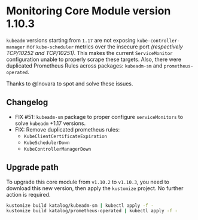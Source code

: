 # Monitoring Core Module version 1.10.3

`kubeadm` versions starting from `1.17` are not exposing `kube-controller-manager` nor `kube-scheduler` metrics
over the insecure port *(respectively TCP/10252 and TCP/10251)*.
This makes the current `ServiceMonitor` configuration unable to properly scrape these targets.
Also, there were duplicated Prometheus Rules across packages: `kubeadm-sm` and `prometheus-operated`.

Thanks to @lnovara to spot and solve these issues.

## Changelog

- FIX #51: `kubeadm-sm` package to proper configure `serviceMonitors` to solve `kubeadm` +1.17 versions.
- FIX: Remove duplicated prometheus rules:
  - `KubeClientCertificateExpiration`
  - `KubeSchedulerDown`
  - `KubeControllerManagerDown`

## Upgrade path

To upgrade this core module from `v1.10.2` to `v1.10.3`, you need to download this new version, then apply the
`kustomize` project. No further action is required.

```bash
kustomize build katalog/kubeadm-sm | kubectl apply -f -
kustomize build katalog/prometheus-operated | kubectl apply -f -
```
